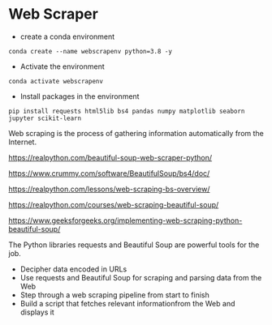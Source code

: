 # Web Scraper

- create a conda environment

`conda create --name webscrapenv python=3.8 -y`

- Activate the environment

`conda activate webscrapenv`

- Install packages in the environment

`pip install requests html5lib bs4 pandas numpy matplotlib seaborn jupyter scikit-learn` 

Web scraping is the process of gathering information automatically from the Internet.

https://realpython.com/beautiful-soup-web-scraper-python/

https://www.crummy.com/software/BeautifulSoup/bs4/doc/

https://realpython.com/lessons/web-scraping-bs-overview/

https://realpython.com/courses/web-scraping-beautiful-soup/

https://www.geeksforgeeks.org/implementing-web-scraping-python-beautiful-soup/


The Python libraries requests and Beautiful Soup are powerful tools for the job.


- Decipher data encoded in URLs
- Use requests and Beautiful Soup for scraping and parsing data from the Web
- Step through a web scraping pipeline from start to finish
- Build a script that fetches relevant informationfrom the Web and displays it